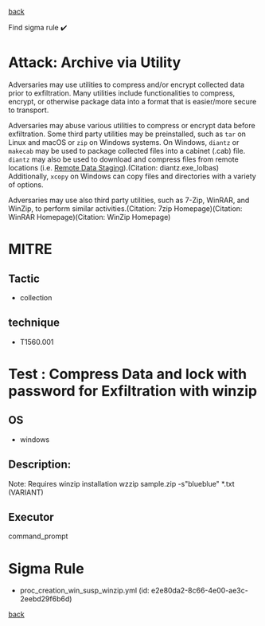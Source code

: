 
[back](../index.md)

Find sigma rule :heavy_check_mark: 

# Attack: Archive via Utility 

Adversaries may use utilities to compress and/or encrypt collected data prior to exfiltration. Many utilities include functionalities to compress, encrypt, or otherwise package data into a format that is easier/more secure to transport.

Adversaries may abuse various utilities to compress or encrypt data before exfiltration. Some third party utilities may be preinstalled, such as <code>tar</code> on Linux and macOS or <code>zip</code> on Windows systems. On Windows, <code>diantz</code> or <code> makecab</code> may be used to package collected files into a cabinet (.cab) file. <code>diantz</code> may also be used to download and compress files from remote locations (i.e. [Remote Data Staging](https://attack.mitre.org/techniques/T1074/002)).(Citation: diantz.exe_lolbas) Additionally, <code>xcopy</code> on Windows can copy files and directories with a variety of options.

Adversaries may use also third party utilities, such as 7-Zip, WinRAR, and WinZip, to perform similar activities.(Citation: 7zip Homepage)(Citation: WinRAR Homepage)(Citation: WinZip Homepage)

# MITRE
## Tactic
  - collection


## technique
  - T1560.001


# Test : Compress Data and lock with password for Exfiltration with winzip
## OS
  - windows


## Description:
Note: Requires winzip installation
wzzip sample.zip -s"blueblue" *.txt (VARIANT)


## Executor
command_prompt

# Sigma Rule
 - proc_creation_win_susp_winzip.yml (id: e2e80da2-8c66-4e00-ae3c-2eebd29f6b6d)



[back](../index.md)
